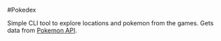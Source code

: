 #Pokedex

Simple CLI tool to explore locations and pokemon from the games.
Gets data from [Pokemon API](https://pokeapi.co/).
